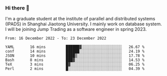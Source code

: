 ### Hi there 👋

I'm a graduate student at the institute of parallel and distributed systems (IPADS) in Shanghai Jiaotong University. I mainly work on database system. I will be joining Jump Trading as a software engineer in spring 2023.

<!--START_SECTION:waka-->

```text
From: 16 December 2022 - To: 23 December 2022

YAML       16 mins         ██████▓░░░░░░░░░░░░░░░░░░   26.67 %
conf       14 mins         ██████░░░░░░░░░░░░░░░░░░░   24.19 %
JSON       10 mins         ████▒░░░░░░░░░░░░░░░░░░░░   17.78 %
Bash       8 mins          ███▓░░░░░░░░░░░░░░░░░░░░░   14.53 %
TeX        3 mins          █▓░░░░░░░░░░░░░░░░░░░░░░░   06.25 %
Perl       2 mins          █░░░░░░░░░░░░░░░░░░░░░░░░   04.39 %
```

<!--END_SECTION:waka-->

<!--
**yqmmm/yqmmm** is a ✨ _special_ ✨ repository because its `README.md` (this file) appears on your GitHub profile.

Here are some ideas to get you started:

- 🔭 I’m currently working on ...
- 🌱 I’m currently learning ...
- 👯 I’m looking to collaborate on ...
- 🤔 I’m looking for help with ...
- 💬 Ask me about ...
- 📫 How to reach me: ...
- 😄 Pronouns: ...
- ⚡ Fun fact: ...
-->
